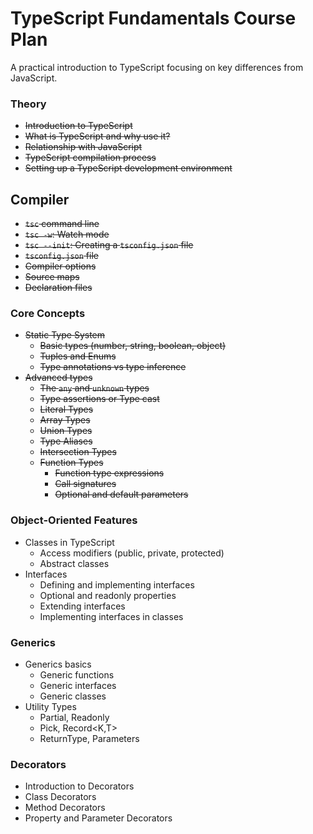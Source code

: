 # TypeScript Fundamentals Course Plan
A practical introduction to TypeScript focusing on key differences from JavaScript.

### Theory
  - ~~Introduction to TypeScript~~
  - ~~What is TypeScript and why use it?~~
  - ~~Relationship with JavaScript~~
  - ~~TypeScript compilation process~~
  - ~~Setting up a TypeScript development environment~~

## Compiler
  - ~~`tsc` command line~~
  - ~~`tsc -w`: Watch mode~~
  - ~~`tsc --init`: Creating a `tsconfig.json` file~~
  - ~~`tsconfig.json` file~~
  - ~~Compiler options~~
  - ~~Source maps~~
  - ~~Declaration files~~

### Core Concepts
- ~~Static Type System~~
  - ~~Basic types (number, string, boolean, object)~~
  - ~~Tuples and Enums~~
  - ~~Type annotations vs type inference~~
- ~~Advanced types~~
  - ~~The `any` and `unknown` types~~
  - ~~Type assertions or Type cast~~
  - ~~Literal Types~~
  - ~~Array Types~~
  - ~~Union Types~~
  - ~~Type Aliases~~
  - ~~Intersection Types~~
  - ~~Function Types~~
    - ~~Function type expressions~~
    - ~~Call signatures~~
    - ~~Optional and default parameters~~


### Object-Oriented Features
- Classes in TypeScript
  - Access modifiers (public, private, protected)
  - Abstract classes
- Interfaces
  - Defining and implementing interfaces
  - Optional and readonly properties
  - Extending interfaces
  - Implementing interfaces in classes

### Generics
- Generics basics
  - Generic functions
  - Generic interfaces
  - Generic classes
- Utility Types
  - Partial<T>, Readonly<T>
  - Pick<T>, Record<K,T>
  - ReturnType<T>, Parameters<T>

### Decorators
- Introduction to Decorators
- Class Decorators
- Method Decorators
- Property and Parameter Decorators



